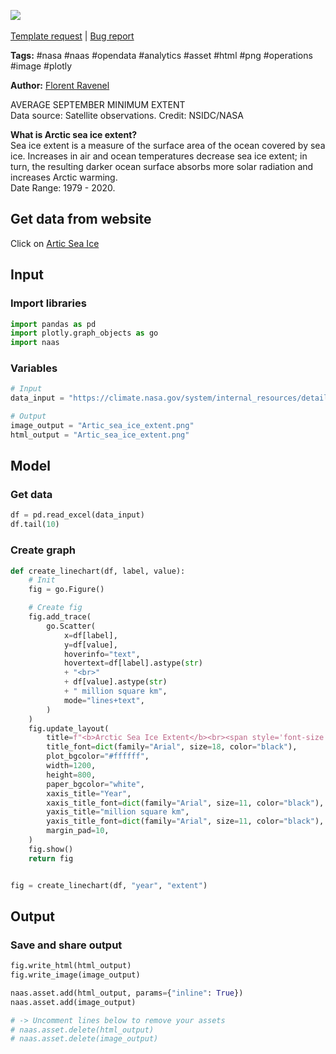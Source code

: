 <a href="https://app.naas.ai/user-redirect/naas/downloader?url=https://raw.githubusercontent.com/jupyter-naas/awesome-notebooks/master/NASA/NASA_Artic_sea_ice.ipynb" target="_parent"><img src="https://naasai-public.s3.eu-west-3.amazonaws.com/open_in_naas.svg"/></a><br><br><a href="https://github.com/jupyter-naas/awesome-notebooks/issues/new?assignees=&labels=&template=template-request.md&title=Tool+-+Action+of+the+notebook+">Template request</a> | <a href="https://github.com/jupyter-naas/awesome-notebooks/issues/new?assignees=&labels=bug&template=bug_report.md&title=NASA+-+Artic+sea+ice:+Error+short+description">Bug report</a>

**Tags:** #nasa #naas #opendata #analytics #asset #html #png #operations #image #plotly

**Author:** [Florent Ravenel](https://www.linkedin.com/in/ACoAABCNSioBW3YZHc2lBHVG0E_TXYWitQkmwog/)

AVERAGE SEPTEMBER MINIMUM EXTENT<br>
Data source: Satellite observations. Credit: NSIDC/NASA

**What is Arctic sea ice extent?**<br>
Sea ice extent is a measure of the surface area of the ocean covered by sea ice. Increases in air and ocean temperatures decrease sea ice extent; in turn, the resulting darker ocean surface absorbs more solar radiation and increases Arctic warming.<br>
Date Range: 1979 - 2020.

## Get data from website
Click on [Artic Sea Ice](https://climate.nasa.gov/vital-signs/arctic-sea-ice/)

## Input

### Import libraries


```python
import pandas as pd
import plotly.graph_objects as go
import naas
```

### Variables


```python
# Input
data_input = "https://climate.nasa.gov/system/internal_resources/details/original/2485_Sept_Arctic_extent_1979-2021.xlsx"

# Output
image_output = "Artic_sea_ice_extent.png"
html_output = "Artic_sea_ice_extent.png"
```

## Model

### Get data


```python
df = pd.read_excel(data_input)
df.tail(10)
```

### Create graph


```python
def create_linechart(df, label, value):
    # Init
    fig = go.Figure()

    # Create fig
    fig.add_trace(
        go.Scatter(
            x=df[label],
            y=df[value],
            hoverinfo="text",
            hovertext=df[label].astype(str)
            + "<br>"
            + df[value].astype(str)
            + " million square km",
            mode="lines+text",
        )
    )
    fig.update_layout(
        title=f"<b>Arctic Sea Ice Extent</b><br><span style='font-size: 13px;'>ANNUAL SEPTEMBER MINIMUM EXTENT</span>",
        title_font=dict(family="Arial", size=18, color="black"),
        plot_bgcolor="#ffffff",
        width=1200,
        height=800,
        paper_bgcolor="white",
        xaxis_title="Year",
        xaxis_title_font=dict(family="Arial", size=11, color="black"),
        yaxis_title="million square km",
        yaxis_title_font=dict(family="Arial", size=11, color="black"),
        margin_pad=10,
    )
    fig.show()
    return fig


fig = create_linechart(df, "year", "extent")
```

## Output

### Save and share output


```python
fig.write_html(html_output)
fig.write_image(image_output)
```


```python
naas.asset.add(html_output, params={"inline": True})
naas.asset.add(image_output)

# -> Uncomment lines below to remove your assets
# naas.asset.delete(html_output)
# naas.asset.delete(image_output)
```
